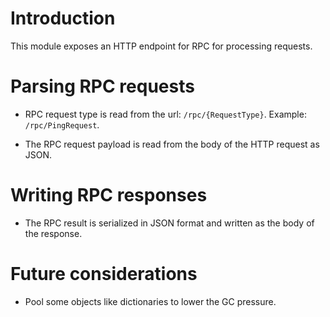 
# Introduction

This module exposes an HTTP endpoint for RPC for processing requests.

# Parsing RPC requests

* RPC request type is read from the url: `/rpc/{RequestType}`. Example: `/rpc/PingRequest`. 

* The RPC request payload is read from the body of the HTTP request as JSON.

# Writing RPC responses

* The RPC result is serialized in JSON format and written as the body of the response.

# Future considerations

* Pool some objects like dictionaries to lower the GC pressure.
